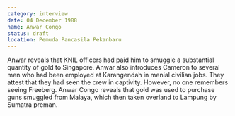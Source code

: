 ```yaml
---
category: interview
date: 04 December 1988
name: Anwar Congo
status: draft
location: Pemuda Pancasila Pekanbaru
---
```

Anwar reveals that KNIL officers had paid him to
smuggle a substantial quantity of gold to Singapore. Anwar also
introduces Cameron to several men who had been employed at Karangendah
in menial civilian jobs. They attest that they had seen the crew in
captivity. However, no one remembers seeing Freeberg. Anwar Congo
reveals that gold was used to purchase guns smuggled from Malaya, which
then taken overland to Lampung by Sumatra preman.
